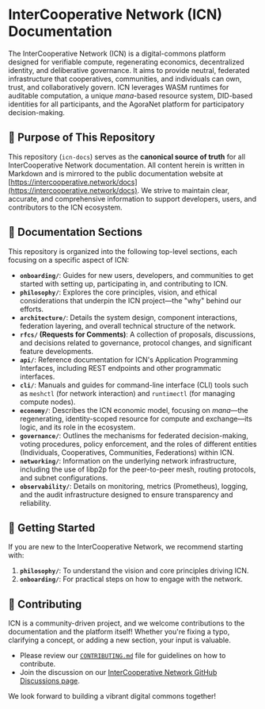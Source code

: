 # InterCooperative Network (ICN) Documentation

The InterCooperative Network (ICN) is a digital-commons platform designed for verifiable compute, regenerating economics, decentralized identity, and deliberative governance. It aims to provide neutral, federated infrastructure that cooperatives, communities, and individuals can own, trust, and collaboratively govern. ICN leverages WASM runtimes for auditable computation, a unique *mana*-based resource system, DID-based identities for all participants, and the AgoraNet platform for participatory decision-making.

## 📜 Purpose of This Repository

This repository (`icn-docs`) serves as the **canonical source of truth** for all InterCooperative Network documentation. All content herein is written in Markdown and is mirrored to the public documentation website at [https://intercooperative.network/docs](https://intercooperative.network/docs). We strive to maintain clear, accurate, and comprehensive information to support developers, users, and contributors to the ICN ecosystem.

## 🧭 Documentation Sections

This repository is organized into the following top-level sections, each focusing on a specific aspect of ICN:

*   **`onboarding/`**: Guides for new users, developers, and communities to get started with setting up, participating in, and contributing to ICN.
*   **`philosophy/`**: Explores the core principles, vision, and ethical considerations that underpin the ICN project—the "why" behind our efforts.
*   **`architecture/`**: Details the system design, component interactions, federation layering, and overall technical structure of the network.
*   **`rfcs/` (Requests for Comments)**: A collection of proposals, discussions, and decisions related to governance, protocol changes, and significant feature developments.
*   **`api/`**: Reference documentation for ICN's Application Programming Interfaces, including REST endpoints and other programmatic interfaces.
*   **`cli/`**: Manuals and guides for command-line interface (CLI) tools such as `meshctl` (for network interaction) and `runtimectl` (for managing compute nodes).
*   **`economy/`**: Describes the ICN economic model, focusing on *mana*—the regenerating, identity-scoped resource for compute and exchange—its logic, and its role in the ecosystem.
*   **`governance/`**: Outlines the mechanisms for federated decision-making, voting procedures, policy enforcement, and the roles of different entities (Individuals, Cooperatives, Communities, Federations) within ICN.
*   **`networking/`**: Information on the underlying network infrastructure, including the use of libp2p for the peer-to-peer mesh, routing protocols, and subnet configurations.
*   **`observability/`**: Details on monitoring, metrics (Prometheus), logging, and the audit infrastructure designed to ensure transparency and reliability.

## 🌱 Getting Started

If you are new to the InterCooperative Network, we recommend starting with:

1.  **`philosophy/`**: To understand the vision and core principles driving ICN.
2.  **`onboarding/`**: For practical steps on how to engage with the network.

## 🤝 Contributing

ICN is a community-driven project, and we welcome contributions to the documentation and the platform itself! Whether you're fixing a typo, clarifying a concept, or adding a new section, your input is valuable.

*   Please review our [`CONTRIBUTING.md`](./CONTRIBUTING.md) file for guidelines on how to contribute.
*   Join the discussion on our [InterCooperative Network GitHub Discussions page](https://github.com/orgs/InterCooperative-Network/discussions).

We look forward to building a vibrant digital commons together! 